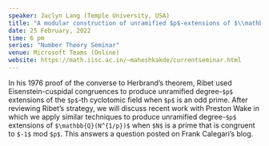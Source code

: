 ```yaml
---
speaker: Jaclyn Lang (Temple University, USA)
title: "A modular construction of unramified $p$-extensions of $\\mathbb{Q}(N^{1/p})$"
date: 25 February, 2022
time: 6 pm
series: "Number Theory Seminar"
venue: Microsoft Teams (Online)
website: https://math.iisc.ac.in/~maheshkakde/currentseminar.html
---
```


In his 1976 proof of the converse to Herbrand’s theorem, Ribet used Eisenstein-cuspidal congruences to produce unramified degree-`$p$` extensions of the `$p$`-th cyclotomic field when `$p$` is an odd prime.  After reviewing Ribet’s strategy, we will discuss recent work with Preston Wake in which we apply similar techniques to produce unramified degree-`$p$` extensions of `$\mathbb{Q}(N^{1/p})$` when `$N$` is a prime that is congruent to `$-1$` mod `$p$`.  This answers a question posted on Frank Calegari’s blog.
